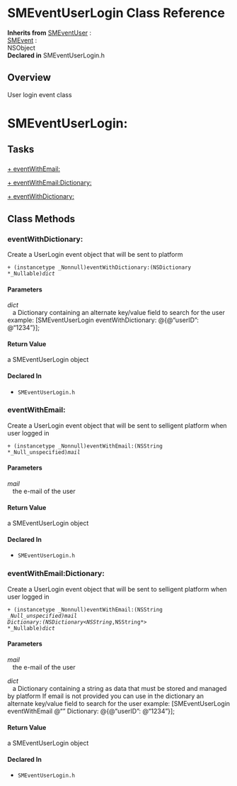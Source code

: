# SMEventUserLogin Class Reference

**Inherits from** <a href="../Classes/SMEventUser.md">SMEventUser</a> :   
<a href="../Classes/SMEvent.md">SMEvent</a> :   
NSObject  
**Declared in** SMEventUserLogin.h  

## Overview

User login event class

<h1>SMEventUserLogin:</h1>

## Tasks

### 

[+&nbsp;eventWithEmail:](#//api/name/eventWithEmail:)  

[+&nbsp;eventWithEmail:Dictionary:](#//api/name/eventWithEmail:Dictionary:)  

[+&nbsp;eventWithDictionary:](#//api/name/eventWithDictionary:)  

<a title="Class Methods" name="class_methods"></a>
## Class Methods

<a name="//api/name/eventWithDictionary:" title="eventWithDictionary:"></a>
### eventWithDictionary:

Create a UserLogin event object that will be sent to platform

<code>+ (instancetype _Nonnull)eventWithDictionary:(NSDictionary *_Nullable)*dict*</code>

#### Parameters

*dict*  
&nbsp;&nbsp;&nbsp;a Dictionary containing an alternate key/value field to search for the user
example: [SMEventUserLogin eventWithDictionary: @{@&ldquo;userID&rdquo;: @&ldquo;1234&rdquo;}];  

#### Return Value
a SMEventUserLogin object

#### Declared In
* `SMEventUserLogin.h`

<a name="//api/name/eventWithEmail:" title="eventWithEmail:"></a>
### eventWithEmail:

Create a UserLogin event object that will be sent to selligent platform when user logged in

<code>+ (instancetype _Nonnull)eventWithEmail:(NSString *_Null_unspecified)*mail*</code>

#### Parameters

*mail*  
&nbsp;&nbsp;&nbsp;the e-mail of the user  

#### Return Value
a SMEventUserLogin object

#### Declared In
* `SMEventUserLogin.h`

<a name="//api/name/eventWithEmail:Dictionary:" title="eventWithEmail:Dictionary:"></a>
### eventWithEmail:Dictionary:

Create a UserLogin event object that will be sent to selligent platform when user logged in

<code>+ (instancetype _Nonnull)eventWithEmail:(NSString *_Null_unspecified)*mail* Dictionary:(NSDictionary&lt;NSString*,NSString*&gt; *_Nullable)*dict*</code>

#### Parameters

*mail*  
&nbsp;&nbsp;&nbsp;the e-mail of the user  

*dict*  
&nbsp;&nbsp;&nbsp;a Dictionary containing a string as data that must be stored and managed by platform
If email is not provided you can use in the dictionary an alternate key/value field to search for the user
example: [SMEventUserLogin eventWithEmail @&ldquo;&rdquo; Dictionary: @{@&ldquo;userID&rdquo;: @&ldquo;1234&rdquo;}];  

#### Return Value
a SMEventUserLogin object

#### Declared In
* `SMEventUserLogin.h`

